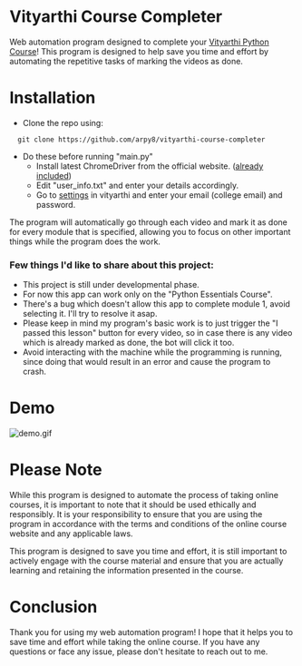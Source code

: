 # Vityarthi Course Completer
Web automation program designed to complete your [Vityarthi Python Course](https://vityarthi.com/course/Python-Essentials)! This program is designed to help save you time and effort by automating the repetitive tasks of marking the videos as done.

# Installation
- Clone the repo using:  
```
  git clone https://github.com/arpy8/vityarthi-course-completer
```

- Do these before running "main.py"
  - Install latest ChromeDriver from the official website. ([already included](https://github.com/arpy8/vityarthi-course-completer/blob/main/assets/chromedriver.exe))
  - Edit "user_info.txt" and enter your details accordingly. 
  - Go to [settings](https://vityarthi.com/panel/setting) in vityarthi and enter your email (college email) and password.

The program will automatically go through each video and mark it as done for every module that is specified, allowing you to focus on other important things while the program does the work. 

### Few things I'd like to share about this project:
- This project is still under developmental phase.
- For now this app can work only on the "Python Essentials Course".
- There's a bug which doesn't allow this app to complete module 1, avoid selecting it. I'll try to resolve it asap.
- Please keep in mind my program's basic work is to just trigger the "I passed this lesson" button for every video, so in case there is any video which is already marked as done, the bot will click it too.
- Avoid interacting with the machine while the programming is running, since doing that would result in an error and cause the program to crash.

# Demo
![demo.gif](assets/demo.gif)

# Please Note
While this program is designed to automate the process of taking online courses, it is important to note that it should be used ethically and responsibly. It is your responsibility to ensure that you are using the program in accordance with the terms and conditions of the online course website and any applicable laws. 

This program is designed to save you time and effort, it is still important to actively engage with the course material and ensure that you are actually learning and retaining the information presented in the course.

# Conclusion
Thank you for using my web automation program! I hope that it helps you to save time and effort while taking the online course. If you have any questions or face any issue, please don't hesitate to reach out to me.

